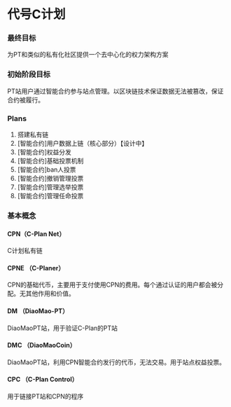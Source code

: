 # 代号C计划
### 最终目标
为PT和类似的私有化社区提供一个去中心化的权力架构方案
### 初始阶段目标
PT站用户通过智能合约参与站点管理。以区块链技术保证数据无法被篡改，保证合约被履行。

### Plans
1. 搭建私有链
2. [智能合约]用户数据上链（核心部分）【设计中】
3. [智能合约]权益分发
4. [智能合约]基础投票机制
5. [智能合约]ban人投票
6. [智能合约]撤销管理投票
7. [智能合约]管理选举投票
8. [智能合约]管理任命投票

### 基本概念
#### CPN（C-Plan Net）
C计划私有链
#### CPNE （C-Planer）
CPN的基础代币，主要用于支付使用CPN的费用。每个通过认证的用户都会被分配。无其他作用和价值。
#### DM （DiaoMao-PT）
DiaoMaoPT站，用于验证C-Plan的PT站
#### DMC （DiaoMaoCoin）
DiaoMaoPT站，利用CPN智能合约发行的代币，无法交易。用于站点权益投票。
#### CPC （C-Plan Control）
用于链接PT站和CPN的程序


